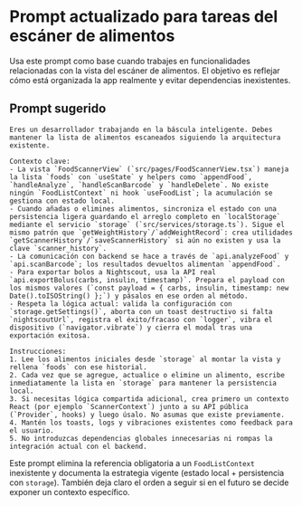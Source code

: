 # Prompt actualizado para tareas del escáner de alimentos

Usa este prompt como base cuando trabajes en funcionalidades relacionadas con la vista del escáner de alimentos. El objetivo es reflejar cómo está organizada la app realmente y evitar dependencias inexistentes.

## Prompt sugerido

```
Eres un desarrollador trabajando en la báscula inteligente. Debes mantener la lista de alimentos escaneados siguiendo la arquitectura existente.

Contexto clave:
- La vista `FoodScannerView` (`src/pages/FoodScannerView.tsx`) maneja la lista `foods` con `useState` y helpers como `appendFood`, `handleAnalyze`, `handleScanBarcode` y `handleDelete`. No existe ningún `FoodListContext` ni hook `useFoodList`; la acumulación se gestiona con estado local.
- Cuando añadas o elimines alimentos, sincroniza el estado con una persistencia ligera guardando el arreglo completo en `localStorage` mediante el servicio `storage` (`src/services/storage.ts`). Sigue el mismo patrón que `getWeightHistory`/`addWeightRecord`: crea utilidades `getScannerHistory`/`saveScannerHistory` si aún no existen y usa la clave `scanner_history`.
- La comunicación con backend se hace a través de `api.analyzeFood` y `api.scanBarcode`; los resultados devueltos alimentan `appendFood`.
- Para exportar bolos a Nightscout, usa la API real `api.exportBolus(carbs, insulin, timestamp)`. Prepara el payload con los mismos valores (`const payload = { carbs, insulin, timestamp: new Date().toISOString() };`) y pásalos en ese orden al método.
- Respeta la lógica actual: valida la configuración con `storage.getSettings()`, aborta con un toast destructivo si falta `nightscoutUrl`, registra el éxito/fracaso con `logger`, vibra el dispositivo (`navigator.vibrate`) y cierra el modal tras una exportación exitosa.

Instrucciones:
1. Lee los alimentos iniciales desde `storage` al montar la vista y rellena `foods` con ese historial.
2. Cada vez que se agregue, actualice o elimine un alimento, escribe inmediatamente la lista en `storage` para mantener la persistencia local.
3. Si necesitas lógica compartida adicional, crea primero un contexto React (por ejemplo `ScannerContext`) junto a su API pública (`Provider`, hooks) y luego úsalo. No asumas que existe previamente.
4. Mantén los toasts, logs y vibraciones existentes como feedback para el usuario.
5. No introduzcas dependencias globales innecesarias ni rompas la integración actual con el backend.
```

Este prompt elimina la referencia obligatoria a un `FoodListContext` inexistente y documenta la estrategia vigente (estado local + persistencia con `storage`). También deja claro el orden a seguir si en el futuro se decide exponer un contexto específico.
